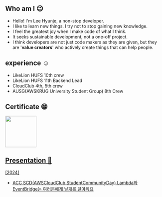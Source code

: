## Who am I 😉
- Hello! I'm Lee Hyunje, a non-stop developer.
- I like to learn new things. I try not to stop gaining new knowledge.
- I feel the greatest joy when I make code of what I think.
- It seeks sustainable development, not a one-off project.
- I think developers are not just code makers as they are given, but they are '**value creators**' who actively create things that can help people.

## experience ☺️
- LikeLion HUFS 10th crew
- LikeLion HUFS 11th Backend Lead
- CloudClub 4th, 5th crew
- AUSG(AWSKRUG University Student Group) 8th Crew
  
## Certificate 😁
<a href="https://www.credly.com/badges/923bb51c-b30d-42be-84b5-74cf385f92a1"><img src="https://images.credly.com/size/220x220/images/0e284c3f-5164-4b21-8660-0d84737941bc/image.png" width="100">

## Presentation 🎤
[2024]
- ACC SCD(AWSCloudClub StudentCommunityDay) [Lambda와 EventBridge는 여러분에게 날개를 달아줘요](https://www.youtube.com/watch?v=7V1FPG36XRo&t=743s)
